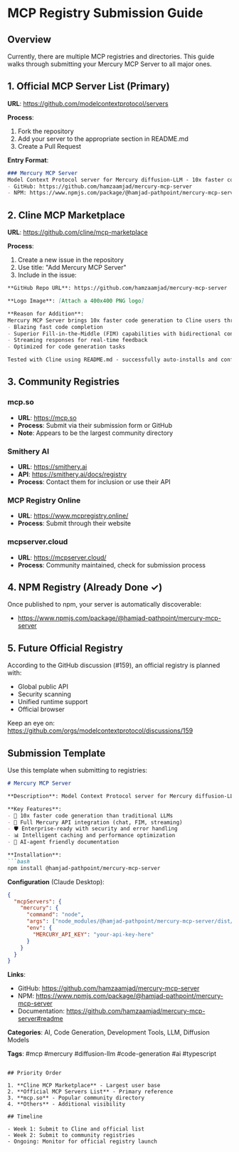 # MCP Registry Submission Guide

## Overview

Currently, there are multiple MCP registries and directories. This guide walks through submitting your Mercury MCP Server to all major ones.

## 1. Official MCP Server List (Primary)

**URL**: https://github.com/modelcontextprotocol/servers

**Process**:
1. Fork the repository
2. Add your server to the appropriate section in README.md
3. Create a Pull Request

**Entry Format**:
```markdown
### Mercury MCP Server
Model Context Protocol server for Mercury diffusion-LLM - 10x faster code generation
- GitHub: https://github.com/hamzaamjad/mercury-mcp-server
- NPM: https://www.npmjs.com/package/@hamjad-pathpoint/mercury-mcp-server
```

## 2. Cline MCP Marketplace

**URL**: https://github.com/cline/mcp-marketplace

**Process**:
1. Create a new issue in the repository
2. Use title: "Add Mercury MCP Server"
3. Include in the issue:

```markdown
**GitHub Repo URL**: https://github.com/hamzaamjad/mercury-mcp-server

**Logo Image**: [Attach a 400x400 PNG logo]

**Reason for Addition**: 
Mercury MCP Server brings 10x faster code generation to Cline users through diffusion-based LLM technology. It offers:
- Blazing fast code completion
- Superior Fill-in-the-Middle (FIM) capabilities with bidirectional context
- Streaming responses for real-time feedback
- Optimized for code generation tasks

Tested with Cline using README.md - successfully auto-installs and configures.
```

## 3. Community Registries

### mcp.so
- **URL**: https://mcp.so
- **Process**: Submit via their submission form or GitHub
- **Note**: Appears to be the largest community directory

### Smithery AI
- **URL**: https://smithery.ai
- **API**: https://smithery.ai/docs/registry
- **Process**: Contact them for inclusion or use their API

### MCP Registry Online
- **URL**: https://www.mcpregistry.online/
- **Process**: Submit through their website

### mcpserver.cloud
- **URL**: https://mcpserver.cloud/
- **Process**: Community maintained, check for submission process

## 4. NPM Registry (Already Done ✓)

Once published to npm, your server is automatically discoverable:
- https://www.npmjs.com/package/@hamjad-pathpoint/mercury-mcp-server

## 5. Future Official Registry

According to the GitHub discussion (#159), an official registry is planned with:
- Global public API
- Security scanning
- Unified runtime support
- Official browser

Keep an eye on: https://github.com/orgs/modelcontextprotocol/discussions/159

## Submission Template

Use this template when submitting to registries:

```markdown
# Mercury MCP Server

**Description**: Model Context Protocol server for Mercury diffusion-LLM, providing 10x faster code generation capabilities to MCP-compatible AI assistants.

**Key Features**:
- 🚀 10x faster code generation than traditional LLMs
- 🔄 Full Mercury API integration (chat, FIM, streaming)
- 🛡️ Enterprise-ready with security and error handling
- 📊 Intelligent caching and performance optimization
- 🤖 AI-agent friendly documentation

**Installation**:
```bash
npm install @hamjad-pathpoint/mercury-mcp-server
```

**Configuration** (Claude Desktop):
```json
{
  "mcpServers": {
    "mercury": {
      "command": "node",
      "args": ["node_modules/@hamjad-pathpoint/mercury-mcp-server/dist/index.js"],
      "env": {
        "MERCURY_API_KEY": "your-api-key-here"
      }
    }
  }
}
```

**Links**:
- GitHub: https://github.com/hamzaamjad/mercury-mcp-server
- NPM: https://www.npmjs.com/package/@hamjad-pathpoint/mercury-mcp-server
- Documentation: https://github.com/hamzaamjad/mercury-mcp-server#readme

**Categories**: AI, Code Generation, Development Tools, LLM, Diffusion Models

**Tags**: #mcp #mercury #diffusion-llm #code-generation #ai #typescript
```

## Priority Order

1. **Cline MCP Marketplace** - Largest user base
2. **Official MCP Servers List** - Primary reference
3. **mcp.so** - Popular community directory
4. **Others** - Additional visibility

## Timeline

- Week 1: Submit to Cline and official list
- Week 2: Submit to community registries
- Ongoing: Monitor for official registry launch